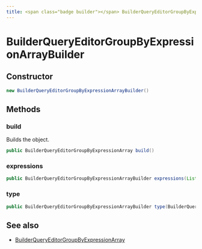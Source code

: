 ```yaml
---
title: <span class="badge builder"></span> BuilderQueryEditorGroupByExpressionArrayBuilder
---
```

# <span class="badge builder"></span> BuilderQueryEditorGroupByExpressionArrayBuilder

## Constructor

```java
new BuilderQueryEditorGroupByExpressionArrayBuilder()
```
## Methods

### <span class="badge object-method"></span> build

Builds the object.

```java
public BuilderQueryEditorGroupByExpressionArray build()
```

### <span class="badge object-method"></span> expressions

```java
public BuilderQueryEditorGroupByExpressionArrayBuilder expressions(List<com.grafana.foundation.cog.Builder<BuilderQueryEditorGroupByExpression>> expressions)
```

### <span class="badge object-method"></span> type

```java
public BuilderQueryEditorGroupByExpressionArrayBuilder type(BuilderQueryEditorExpressionType type)
```

## See also

 * <span class="badge object-type-class"></span> [BuilderQueryEditorGroupByExpressionArray](./object-BuilderQueryEditorGroupByExpressionArray.md)
